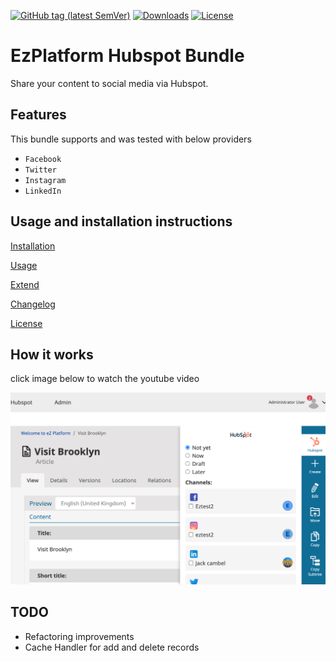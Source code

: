 [![GitHub tag (latest SemVer)](https://img.shields.io/github/v/tag/arfaram/ezplatform-hubspot?style=flat-square&color=blue)](https://github.com/arfaram/ezplatform-hubspot/tags)
[![Downloads](https://img.shields.io/packagist/dt/arfaram/ezplatform-hubspot.svg?style=flat-square&color=blue)](https://packagist.org/packages/arfaram/ezplatform-hubspot)
[![License](https://img.shields.io/packagist/l/arfaram/ezplatform-hubspot.svg?style=flat-square&color=blue)](https://github.com/arfaram/ezplatform-hubspot/blob/master/LICENSE)

# EzPlatform Hubspot Bundle

Share your content to social media via Hubspot.

## Features

This bundle supports and was tested with below providers

- `Facebook`
- `Twitter`
- `Instagram`
- `LinkedIn` 

## Usage and installation instructions

[Installation](doc/install.md)

[Usage](doc/usage.md)

[Extend](doc/extend.md)

[Changelog](doc/changelog.md)

[License](LICENSE)

## How it works
click image below to watch the youtube video
 
[![YouTube](doc/images/content.png)](https://bit.ly/2CoMqn9)


## TODO
- Refactoring improvements
- Cache Handler for add and delete records


